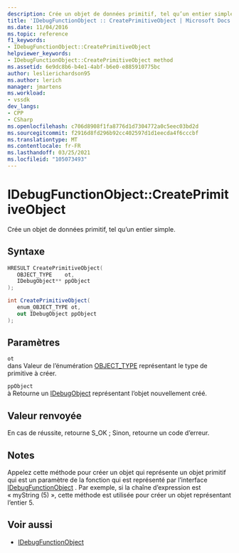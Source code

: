 ```yaml
---
description: Crée un objet de données primitif, tel qu’un entier simple.
title: 'IDebugFunctionObject :: CreatePrimitiveObject | Microsoft Docs'
ms.date: 11/04/2016
ms.topic: reference
f1_keywords:
- IDebugFunctionObject::CreatePrimitiveObject
helpviewer_keywords:
- IDebugFunctionObject::CreatePrimitiveObject method
ms.assetid: 6e9dc8b6-b4e1-4abf-b6e0-e885910775bc
author: leslierichardson95
ms.author: lerich
manager: jmartens
ms.workload:
- vssdk
dev_langs:
- CPP
- CSharp
ms.openlocfilehash: c706d8908f1fa8776d1d7304772a0c5eec03bd2d
ms.sourcegitcommit: f2916d8fd296b92cc402597d1d1eecda4f6cccbf
ms.translationtype: MT
ms.contentlocale: fr-FR
ms.lasthandoff: 03/25/2021
ms.locfileid: "105073493"
---
```

# <a name="idebugfunctionobjectcreateprimitiveobject"></a>IDebugFunctionObject::CreatePrimitiveObject
Crée un objet de données primitif, tel qu’un entier simple.

## <a name="syntax"></a>Syntaxe

```cpp
HRESULT CreatePrimitiveObject( 
   OBJECT_TYPE    ot,
   IDebugObject** ppObject
);
```

```csharp
int CreatePrimitiveObject(
   enum_OBJECT_TYPE ot,
   out IDebugObject ppObject
);
```

## <a name="parameters"></a>Paramètres
`ot`\
dans Valeur de l’énumération [OBJECT_TYPE](../../../extensibility/debugger/reference/object-type.md) représentant le type de primitive à créer.

`ppObject`\
à Retourne un [IDebugObject](../../../extensibility/debugger/reference/idebugobject.md) représentant l’objet nouvellement créé.

## <a name="return-value"></a>Valeur renvoyée
 En cas de réussite, retourne S_OK ; Sinon, retourne un code d’erreur.

## <a name="remarks"></a>Notes
 Appelez cette méthode pour créer un objet qui représente un objet primitif qui est un paramètre de la fonction qui est représenté par l’interface [IDebugFunctionObject](../../../extensibility/debugger/reference/idebugfunctionobject.md) . Par exemple, si la chaîne d’expression est « myString (5) », cette méthode est utilisée pour créer un objet représentant l’entier 5.

## <a name="see-also"></a>Voir aussi
- [IDebugFunctionObject](../../../extensibility/debugger/reference/idebugfunctionobject.md)
